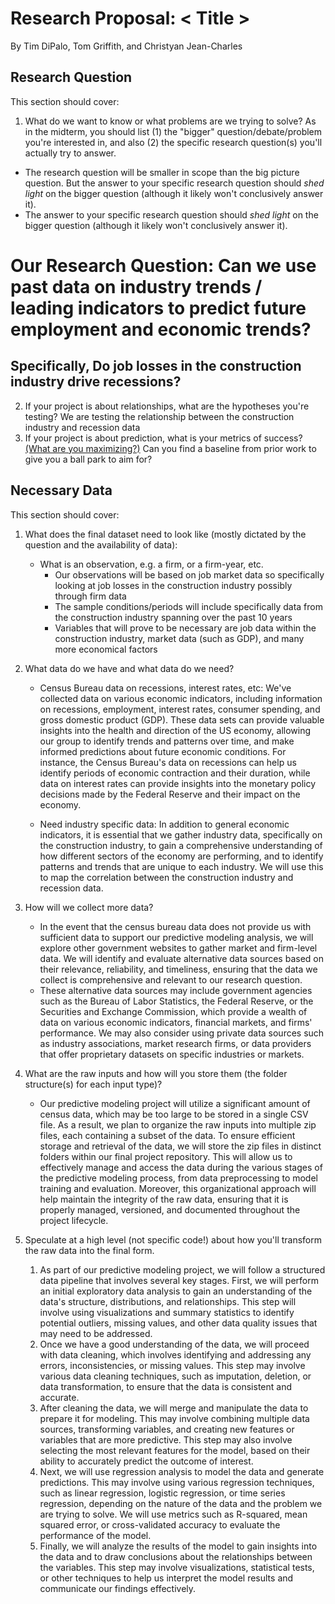 # Research Proposal: < Title >

By Tim DiPalo, Tom Griffith, and Christyan Jean-Charles

## Research Question

This section should cover:
1. What do we want to know or what problems are we trying to solve? As in the midterm, you should list (1) the "bigger" question/debate/problem you're interested in, and also (2) the specific research question(s) you'll actually try to answer. 
  - The research question will be smaller in scope than the big picture question. But the answer to your specific research question should _shed light_ on the bigger question (although it likely won't conclusively answer it).
  - The answer to your specific research question should _shed light_ on the bigger question (although it likely won't conclusively answer it).

# Our Research Question: Can we use past data on industry trends / leading indicators to predict future employment and economic trends? 

## Specifically, Do job losses in the construction industry drive recessions?

2. If your project is about relationships, what are the hypotheses you're testing?
We are testing the relationship between the construction industry and recession data 
3. If your project is about prediction, what is your metrics of success? [(What are you maximizing?)](https://ledatascifi.github.io/ledatascifi-2022/content/05/03d_whatToMax.html) Can you find a baseline from prior work to give you a ball park to aim for?

## Necessary Data

This section should cover:
1. What does the final dataset need to look like (mostly dictated by the question and the availability of data):
   - What is an observation, e.g. a firm, or a firm-year, etc.
       - Our observations will be based on job market data so specifically looking at job losses in the construction industry possibly through firm data 
       - The sample conditions/periods will include specifically data from the construction industry spanning over the past 10 years
       - Variables that will prove to be necessary are job data within the construction industry, market data (such as GDP), and many more economical factors
1. What data do we have and what data do we need?

    - Census Bureau data on recessions, interest rates, etc: We've collected data on various economic indicators, including information on recessions, employment, interest rates, consumer spending, and gross domestic product (GDP). These data sets can provide valuable insights into the health and direction of the US economy, allowing our group to identify trends and patterns over time, and make informed predictions about future economic conditions. For instance, the Census Bureau's data on recessions can help us identify periods of economic contraction and their duration, while data on interest rates can provide insights into the monetary policy decisions made by the Federal Reserve and their impact on the economy. 

    - Need industry specific data: In addition to general economic indicators, it is essential that we gather industry data, specifically on the construction industry, to gain a comprehensive understanding of how different sectors of the economy are performing, and to identify patterns and trends that are unique to each industry. We will use this to map the correlation between the construction industry and recession data.

1. How will we collect more data? 
    - In the event that the census bureau data does not provide us with sufficient data to support our predictive modeling analysis, we will explore other government websites to gather market and firm-level data. We will identify and evaluate alternative data sources based on their relevance, reliability, and timeliness, ensuring that the data we collect is comprehensive and relevant to our research question.
    - These alternative data sources may include government agencies such as the Bureau of Labor Statistics, the Federal Reserve, or the Securities and Exchange Commission, which provide a wealth of data on various economic indicators, financial markets, and firms' performance. We may also consider using private data sources such as industry associations, market research firms, or data providers that offer proprietary datasets on specific industries or markets.
1. What are the raw inputs and how will you store them (the folder structure(s) for each input type)? 
    - Our predictive modeling project will utilize a significant amount of census data, which may be too large to be stored in a single CSV file. As a result, we plan to organize the raw inputs into multiple zip files, each containing a subset of the data. To ensure efficient storage and retrieval of the data, we will store the zip files in distinct folders within our final project repository. This will allow us to effectively manage and access the data during the various stages of the predictive modeling process, from data preprocessing to model training and evaluation. Moreover, this organizational approach will help maintain the integrity of the raw data, ensuring that it is properly managed, versioned, and documented throughout the project lifecycle.
1. Speculate at a high level (not specific code!) about how you'll transform the raw data into the final form.
    1. As part of our predictive modeling project, we will follow a structured data pipeline that involves several key stages. First, we will perform an initial exploratory data analysis to gain an understanding of the data's structure, distributions, and relationships. This step will involve using visualizations and summary statistics to identify potential outliers, missing values, and other data quality issues that may need to be addressed.
    1. Once we have a good understanding of the data, we will proceed with data cleaning, which involves identifying and addressing any errors, inconsistencies, or missing values. This step may involve various data cleaning techniques, such as imputation, deletion, or data transformation, to ensure that the data is consistent and accurate.
    1. After cleaning the data, we will merge and manipulate the data to prepare it for modeling. This may involve combining multiple data sources, transforming variables, and creating new features or variables that are more predictive. This step may also involve selecting the most relevant features for the model, based on their ability to accurately predict the outcome of interest.
    1. Next, we will use regression analysis to model the data and generate predictions. This may involve using various regression techniques, such as linear regression, logistic regression, or time series regression, depending on the nature of the data and the problem we are trying to solve. We will use metrics such as R-squared, mean squared error, or cross-validated accuracy to evaluate the performance of the model.
    1. Finally, we will analyze the results of the model to gain insights into the data and to draw conclusions about the relationships between the variables. This step may involve visualizations, statistical tests, or other techniques to help us interpret the model results and communicate our findings effectively.

